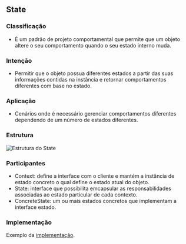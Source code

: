 ## State

### Classificação

- É um padrão de projeto comportamental que permite que um objeto altere o seu comportamento quando o seu estado interno muda. 

### Intenção

- Permitir que o objeto possua diferentes estados a partir das suas informações contidas na instância e retornar comportamentos diferentes com base no estado.  

### Aplicação

- Cenários onde é necessário gerenciar comportamentos diferentes dependendo de um número de estados diferentes.

### Estrutura

![Estrutura do State](https://refactoring.guru/images/patterns/diagrams/state/structure-pt-br.png)

### Participantes

- Context: define a interface com o cliente e mantém a instância de estado concreto o qual define o estado atual do objeto.
- State: interface que possibilita emcapsular as responsabilidades associadas ao estado particular de cada contexto. 
- ConcreteState: um ou mais estados concretos que implementam a interface estado. 

### Implementação

Exemplo da [implementação](https://github.com/diabrantes/ProgramacaoAvancadaCCO/tree/master/Memento/exemplo).

